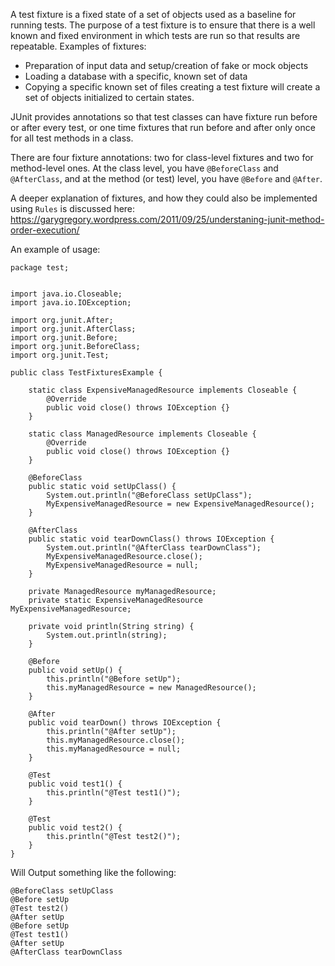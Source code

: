 A test fixture is a fixed state of a set of objects used as a baseline for running tests. The purpose of a test fixture is to ensure that there is a well known and fixed environment in which tests are run so that results are repeatable. Examples of fixtures:
- Preparation of input data and setup/creation of fake or mock objects
- Loading a database with a specific, known set of data
- Copying a specific known set of files
creating a test fixture will create a set of objects initialized to certain states.

JUnit provides annotations so that test classes can have fixture run before or after every test, or one time fixtures that run before and after only once for all test methods in a class.

There are four fixture annotations: two for class-level fixtures and two for method-level ones. At the
class level, you have `@BeforeClass` and `@AfterClass`, and at the method (or test) level, you have `@Before` and `@After`.

A deeper explanation of fixtures, and how they could also be implemented using `Rules` is discussed here: https://garygregory.wordpress.com/2011/09/25/understaning-junit-method-order-execution/

An example of usage:

	
	package test;


	import java.io.Closeable;
	import java.io.IOException;

	import org.junit.After;
	import org.junit.AfterClass;
	import org.junit.Before;
	import org.junit.BeforeClass;
	import org.junit.Test;

	public class TestFixturesExample {

		static class ExpensiveManagedResource implements Closeable {
			@Override
			public void close() throws IOException {}
		}

		static class ManagedResource implements Closeable {
			@Override
			public void close() throws IOException {}
		}

		@BeforeClass
		public static void setUpClass() {
			System.out.println("@BeforeClass setUpClass");
			MyExpensiveManagedResource = new ExpensiveManagedResource();
		}

		@AfterClass
		public static void tearDownClass() throws IOException {
			System.out.println("@AfterClass tearDownClass");
			MyExpensiveManagedResource.close();
			MyExpensiveManagedResource = null;
		}

		private ManagedResource myManagedResource;
		private static ExpensiveManagedResource MyExpensiveManagedResource;

		private void println(String string) {
			System.out.println(string);
		}

		@Before
		public void setUp() {
			this.println("@Before setUp");
			this.myManagedResource = new ManagedResource();
		}

		@After
		public void tearDown() throws IOException {
			this.println("@After setUp");
			this.myManagedResource.close();
			this.myManagedResource = null;
		}

		@Test
		public void test1() {
			this.println("@Test test1()");
		}

		@Test
		public void test2() {
			this.println("@Test test2()");
		}
	}

Will Output something like the following:

	@BeforeClass setUpClass
	@Before setUp
	@Test test2()
	@After setUp
	@Before setUp
	@Test test1()
	@After setUp
	@AfterClass tearDownClass

